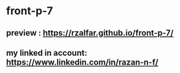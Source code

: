 # front-p-7
## preview : https://rzalfar.github.io/front-p-7/
## my linked in account: https://www.linkedin.com/in/razan-n-f/
